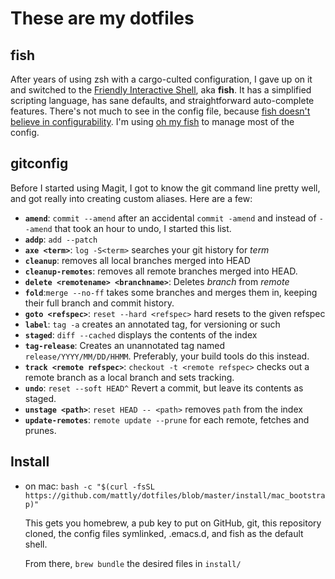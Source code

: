 # These are my dotfiles

## fish

After years of using zsh with a cargo-culted configuration, I gave up on it and
switched to the [Friendly Interactive Shell][fish], aka **fish**. It has a
simplified scripting language, has sane defaults, and straightforward
auto-complete features. There's not much to see in the config file, because
[fish doesn't believe in configurability][fish-evil].  I'm using [oh my fish][] to
manage most of the config.

[fish]: http://fishshell.com/
[fish-evil]: http://fishshell.com/docs/current/design.html#conf
[oh my fish]: https://github.com/oh-my-fish/oh-my-fish

## gitconfig

Before I started using Magit, I got to know the git command line pretty well,
and got really into creating custom aliases. Here are a few:

- **`amend`**: `commit --amend` after an accidental `commit -amend` and
  instead of `--amend` that took an hour to undo, I started this list.
- **`addp`**: `add --patch`
- **`axe <term>`**: `log -S<term>` searches your git history for *term*
- **`cleanup`**: removes all local branches merged into HEAD
- **`cleanup-remotes`**: removes all remote branches merged into HEAD.
- **`delete <remotename> <branchname>`**: Deletes *branch* from *remote*
- **`fold`**:`merge --no-ff` takes some branches and merges them in,
  keeping their full branch and commit history.
- **`goto <refspec>`**: `reset --hard <refspec>` hard resets to the given
  refspec
- **`label`**: `tag -a` creates an annotated tag, for versioning or such
- **`staged`**: `diff --cached` displays the contents of the index
- **`tag-release`**: Creates an unannotated tag named
  `release/YYYY/MM/DD/HHMM`.  Preferably, your build tools do this
  instead.
- **`track <remote refspec>`**: `checkout -t <remote refspec>` checks out
  a remote branch as a local branch and sets tracking.
- **`undo`**: `reset --soft HEAD^` Revert a commit, but leave its contents
  as staged.
- **`unstage <path>`**: `reset HEAD -- <path>` removes `path` from the
  index
- **`update-remotes`**: `remote update --prune` for each remote, fetches
  and prunes.



## Install

- on mac: `bash -c "$(curl -fsSL https://github.com/mattly/dotfiles/blob/master/install/mac_bootstrap)"`

  This gets you homebrew, a pub key to put on GitHub, git, this repository
  cloned, the config files symlinked, .emacs.d, and fish as the default shell.

  From there, `brew bundle` the desired files in `install/`
